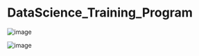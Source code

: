 # DataScience_Training_Program

![image](https://github.com/user-attachments/assets/c9e2c2db-2126-4335-b0ca-e7cfc46e6199)

![image](https://github.com/user-attachments/assets/a14c752c-4049-4c4e-b1ad-322ede86cf0d)
